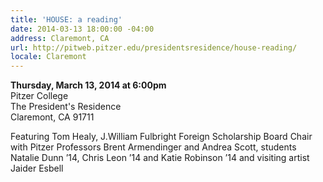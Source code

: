 ```yaml
---
title: 'HOUSE: a reading'
date: 2014-03-13 18:00:00 -04:00
address: Claremont, CA
url: http://pitweb.pitzer.edu/presidentsresidence/house-reading/
locale: Claremont
---
```


**Thursday, March 13, 2014 at 6:00pm**  
Pitzer College  
The President's Residence  
Claremont, CA  91711

Featuring Tom Healy, J.William Fulbright Foreign Scholarship Board Chair with Pitzer Professors Brent Armendinger and Andrea Scott, students Natalie Dunn ’14, Chris Leon ’14 and Katie Robinson ’14 and visiting artist Jaider Esbell
